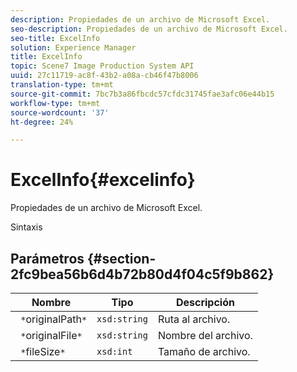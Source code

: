 ```yaml
---
description: Propiedades de un archivo de Microsoft Excel.
seo-description: Propiedades de un archivo de Microsoft Excel.
seo-title: ExcelInfo
solution: Experience Manager
title: ExcelInfo
topic: Scene7 Image Production System API
uuid: 27c11719-ac8f-43b2-a08a-cb46f47b8006
translation-type: tm+mt
source-git-commit: 7bc7b3a86fbcdc57cfdc31745fae3afc06e44b15
workflow-type: tm+mt
source-wordcount: '37'
ht-degree: 24%

---
```



# ExcelInfo{#excelinfo}

Propiedades de un archivo de Microsoft Excel.

Sintaxis

## Parámetros {#section-2fc9bea56b6d4b72b80d4f04c5f9b862}

| Nombre | Tipo | Descripción |
|---|---|---|
| ` *`originalPath`*` | `xsd:string` | Ruta al archivo. |
| ` *`originalFile`*` | `xsd:string` | Nombre del archivo. |
| ` *`fileSize`*` | `xsd:int` | Tamaño de archivo. |

